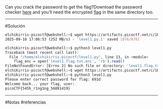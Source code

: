 Can you crack the password to get the flag?Download the password checker [here](https://artifacts.picoctf.net/c/10/level1.py) and you'll need the encrypted [flag](https://artifacts.picoctf.net/c/10/level1.flag.txt.enc) in the same directory too.

----------
#Solución 
```bash
elchikirris-picoctf@webshell:~$ wget https://artifacts.picoctf.net/c/10/level1.py
2025-09-10 17:06:53 (252 MB/s) - 'level1.py.1' saved [876/876]

elchikirris-picoctf@webshell:~$ python3 level1.py 
Traceback (most recent call last):
  File "/home/elchikirris-picoctf/level1.py", line 13, in <module>
    flag_enc = open('level1.flag.txt.enc', 'rb').read()
FileNotFoundError: [Errno 2] No such file or directory: 'level1.flag.txt.enc'
elchikirris-picoctf@webshell:~$ wget https://artifacts.picoctf.net/c/10/level1.flag.txt.enc
elchikirris-picoctf@webshell:~$ python3 level1.py 
Please enter correct password for flag: 691d        
Welcome back... your flag, user:
picoCTF{545h_r1ng1ng_56891419}
```

----
#Notas 
#referencias 
